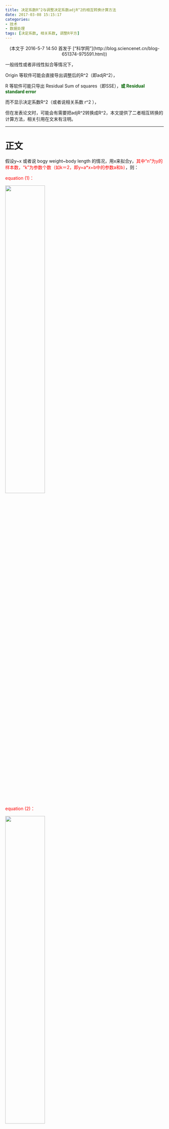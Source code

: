 ```yaml
---
title: 决定系数R^2与调整决定系数adjR^2的相互转换计算方法
date: 2017-03-08 15:15:17
categories: 
- 技术
- 数据处理
tags: [决定系数, 相关系数, 调整R平方]
---
```



<center>(本文于 2016-5-7 14:50  首发于 [“科学网”](http://blog.sciencenet.cn/blog-651374-975591.html))</center>



一般线性或者非线性拟合等情况下，

Origin 等软件可能会直接导出调整后的R^2（即adjR^2），

R 等软件可能只导出 Residual Sum of squares（即SSE），<font color=darkgreen>**或 Residual standard error**</font>

而不显示决定系数R^2（或者说相关系数 r^2 ），

但在发表论文时，可能会有需要把adjR^2转换成R^2，本文提供了二者相互转换的计算方法，相关引用在文末有注明。

<!-- more -->

---
# 正文

假设y~x 或者说 bogy weight~body length 的情况，用x来拟合y，<font color=red>其中“n”为y的样本数，“k”为参数个数（如k＝2，即y=a*x+b中的参数a和b）</font>，则：

<font color=red>equation (1)：

<img src="http://image.sciencenet.cn/album/201605/07/1424298z3efj63ar8vv38v.png" width=50%>



equation (2)：</font>

<img src="http://image.sciencenet.cn/album/201605/07/1424302p9q22w4p8w2pdj0.png" width=50%>

另外，补充一个 **R 或者 RStudio**软件中，只导出 "Residual Sum of squares" (**即SSE**)的情况，怎么计算R^2:

<font color=red>equation (3):</font>

<img src="http://image.sciencenet.cn/album/201605/07/143401w1dnwf0gf60xfabb.png" width=50%>


其中，var（y）为原始变量y的方差，不是标准差或其他意思，请注意。

<font color=darkgreen>再补充内容如下：

the residual standard error σˆ =sqrt(SSE/(n−k))

即 SSE= (residual standard error^2)*(n-k)

**#** 其中“n”为y的样本数，“k”为参数个数（如k＝2，即y=a*x+b中的参数a和b）

∴ R^2 = 1- [(residual standard error^2)*(n-k)] / [(var(y))*(n-1)]</font>







上述公式的<font color=dark>推导过程</font>，有兴趣的朋友们，欢迎查看下列我所引用的内容，或者查看我的[另外一篇博文](http://blog.sciencenet.cn/blog-651374-975670.html)。


---
# 参考
1.[决定系数(拟合优度)的相关概念.]( http://blog.sina.com.cn/s/blog_6aaea1760101oqbk.html)

2.[Definitions of R^2 adnd adjR^2.](https://en.wikipedia.org/wiki/Coefficient_of_determination)

3.[Residual sum of squares and Residual standard error,etc.Page7-8.](https://stat.ethz.ch/education/semesters/ss2012/regression/Part5.pdf)

4.[为什么样本方差（sample variance）的分母是n-1.](https://www.zhihu.com/question/20099757)





---

<span id="busuanzi_container_page_pv">
<已有 <span id="busuanzi_value_page_pv"></span> 次阅读>
</span>

---


由于本文作者水平有限，文中如有错误之处，欢迎大家批评指正！

① 本文仅代表作者个人观点，不代表任何其它立场，欢迎交流合作！

② 转载与分享请注明：本文源于 http://meiweiping.cn